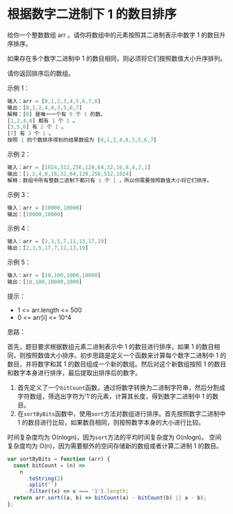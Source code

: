 # 根据数字二进制下 1 的数目排序

给你一个整数数组 arr 。请你将数组中的元素按照其二进制表示中数字 1 的数目升序排序。

如果存在多个数字二进制中 1 的数目相同，则必须将它们按照数值大小升序排列。

请你返回排序后的数组。

示例 1：

```javascript
输入：arr = [0,1,2,3,4,5,6,7,8]
输出：[0,1,2,4,8,3,5,6,7]
解释：[0] 是唯一一个有 0 个 1 的数。
[1,2,4,8] 都有 1 个 1 。
[3,5,6] 有 2 个 1 。
[7] 有 3 个 1 。
按照 1 的个数排序得到的结果数组为 [0,1,2,4,8,3,5,6,7]
```

示例 2：

```javascript
输入：arr = [1024,512,256,128,64,32,16,8,4,2,1]
输出：[1,2,4,8,16,32,64,128,256,512,1024]
解释：数组中所有整数二进制下都只有 1 个 1 ，所以你需要按照数值大小将它们排序。
```

示例 3：

```javascript
输入：arr = [10000,10000]
输出：[10000,10000]
```

示例 4：

```javascript
输入：arr = [2,3,5,7,11,13,17,19]
输出：[2,3,5,17,7,11,13,19]
```

示例 5：

```javascript
输入：arr = [10,100,1000,10000]
输出：[10,100,10000,1000]
```

提示：

- 1 <= arr.length <= 500
- 0 <= arr[i] <= 10^4

思路：

首先，题目要求根据数组元素二进制表示中 1 的数目进行排序，如果 1 的数目相同，则按照数值大小排序。初步思路是定义一个函数来计算每个数字二进制中 1 的数目，并将数字和其 1 的数目组成一个新的数组。然后对这个新数组按照 1 的数目和数字本身进行排序，最后提取出排序后的数字。

1. 首先定义了一个`bitCount`函数，通过将数字转换为二进制字符串，然后分割成字符数组，筛选出字符为'1'的元素，计算其长度，得到数字二进制中 1 的数目。
2. 在`sortByBits`函数中，使用`sort`方法对数组进行排序。首先按照数字二进制中 1 的数目进行比较，如果数目相同，则按照数字本身的大小进行比较。

时间复杂度均为 O(nlogn)，因为`sort`方法的平均时间复杂度为 O(nlogn)。
空间复杂度均为 O(n)，因为需要额外的空间存储新的数组或者计算二进制 1 的数目。

```javascript
var sortByBits = function (arr) {
  const bitCount = (n) =>
    n
      .toString(2)
      .split('')
      .filter((x) => x === '1').length;
  return arr.sort((a, b) => bitCount(a) - bitCount(b) || a - b);
};
```
